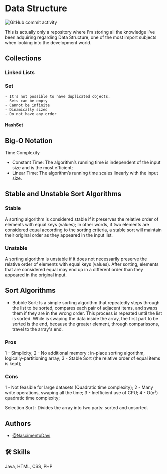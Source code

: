 
# Data Structure

![GitHub commit activity](https://img.shields.io/github/commit-activity/t/NascimentoDavi/data_structure?color=violet)

This is actually only a repository where I'm storing all the knowledge I've been adquiring regarding Data Structure, one of the most import subjects when looking into the development world.

## Collections
### Linked Lists

### Set
    - It's not possible to have duplicated objects.
    - Sets can be empty
    - Cannot be infinite
    - Dinamically sized
    - Do not have any order
    
#### HashSet
    



## Big-O Notation
Time Complexity
- Constant Time: 
    The algorithm’s running time is independent of the input size and is the most efficient;
- Linear Time: 
        The algorithm’s running time scales linearly with the input size.

## Stable and Unstable Sort Algorithms
### Stable
A sorting algorithm is considered stable if it preserves the relative order of elements with equal keys (values); In other words, if two elements are considered equal according to the sorting criteria, a stable sort will maintain their original order as they appeared in the input list.

### Unstable
A sorting algorithm is unstable if it does not necessarily preserve the relative order of elements with equal keys (values). After sorting, elements that are considered equal may end up in a different order than they appeared in the original input.

## Sort Algorithms
- Bubble Sort: Is a simple sorting algorithm that repeatedly steps through the list to be sorted, compares each pair of adjacent items, and swaps them if they are in the wrong order. This process is repeated until the list is sorted. While is swaping the data inside the array, the first part to be sorted is the end, because the greater element, through comparissons, travel to the array's end.
### Pros
1 - Simplicity;
2 - No additional memory : in-place sorting algorithm, logically-partitioning array;
3 - Stable Sort (the relative order of equal items is kept);

### Cons
1 - Not feasible for large datasets (Quadratic time complexity);
2 - Many write operations, swaping all the time;
3 - Inefficient use of CPU;
4 - O(n²) quadratic time complexity;

Selection Sort : Divides the array into two parts: sorted and unsorted.

## Authors

- [@NascimentoDavi](https://www.github.com/NascimentoDavi)

## 🛠 Skills
Java, HTML, CSS, PHP

